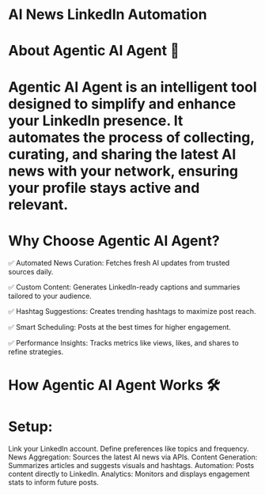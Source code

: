 # AI News LinkedIn Automation
# About Agentic AI Agent 🚀
# Agentic AI Agent is an intelligent tool designed to simplify and enhance your LinkedIn presence. It automates the process of collecting, curating, and sharing the latest AI news with your network, ensuring your profile stays active and relevant.
# Why Choose Agentic AI Agent?
 ✅ Automated News Curation: Fetches fresh AI updates from trusted sources daily.

✅ Custom Content: Generates LinkedIn-ready captions and summaries tailored to your audience.

✅ Hashtag Suggestions: Creates trending hashtags to maximize post reach.

✅ Smart Scheduling: Posts at the best times for higher engagement.

✅ Performance Insights: Tracks metrics like views, likes, and shares to refine strategies.
# How Agentic AI Agent Works 🛠️
# Setup:
Link your LinkedIn account.
Define preferences like topics and frequency.
News Aggregation:
Sources the latest AI news via APIs.
Content Generation:
Summarizes articles and suggests visuals and hashtags.
Automation:
Posts content directly to LinkedIn.
Analytics:
Monitors and displays engagement stats to inform future posts.
